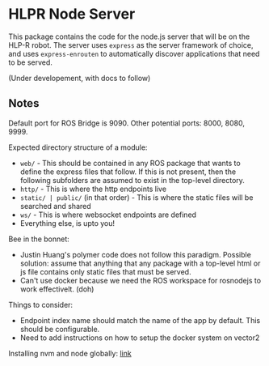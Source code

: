# HLPR Node Server

This package contains the code for the node.js server that will be on the HLP-R robot. The server uses `express` as the server framework of choice, and uses `express-enrouten` to automatically discover applications that need to be served.

(Under developement, with docs to follow)

## Notes

Default port for ROS Bridge is 9090. Other potential ports: 8000, 8080, 9999.

Expected directory structure of a module:

- `web/` - This should be contained in any ROS package that wants to define the express files that follow. If this is not present, then the following subfolders are assumed to exist in the top-level directory.
- `http/` - This is where the http endpoints live
- `static/ | public/` (in that order) - This is where the static files will be searched and shared
- `ws/` - This is where websocket endpoints are defined
- Everything else, is upto you!

Bee in the bonnet:

- Justin Huang's polymer code does not follow this paradigm. Possible solution: assume that anything that any package with a top-level html or js file contains only static files that must be served.
- Can't use docker because we need the ROS workspace for rosnodejs to work effectivelt. (doh)

Things to consider:

- Endpoint index name should match the name of the app by default. This should be configurable.
- Need to add instructions on how to setup the docker system on vector2

Installing nvm and node globally: [link](http://www.marcominetti.net/personal/blog/2015/09/install-system-wide-node-js-with-nvm-the-painless-way)
